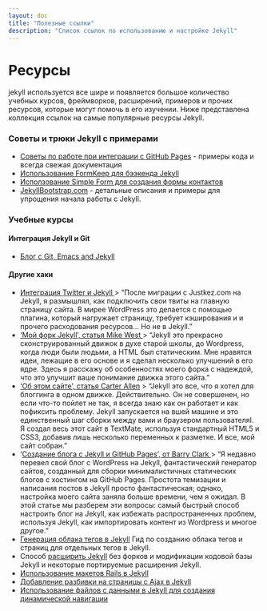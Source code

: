 ```yaml
---
layout: doc
title: "Полезные ссылки"
description: "Список ссылок по использованию и настройке Jekyll"
---
```

# Ресурсы

jekyll используется все шире и появляется большое количество учебных курсов, фреймворков, расширений, примеров и прочих ресурсов, которые могут помочь в его изучении. Ниже представлена коллекция ссылок на самые популярные ресурсы Jekyll.

### Советы и трюки Jekyll  с примерами

* [Советы по работе при интеграции с  GitHub Pages](https://gist.github.com/2890453) - примеры кода  и всегда свежая документация
* [Использование FormKeep для бээкенда Jekyll](https://formkeep.com/)
* [Исползование Simple Form для создания формы контактов](http://getsimpleform.com/)
* [JekyllBootstrap.com](http://jekyllbootstrap.com/) - детальные описания и примеры для упрощения начала работы с Jekyll.

### Учебные курсы

#### Интеграция  Jekyll и Git

* [Блог с Git, Emacs and Jekyll](http://metajack.im/2009/01/23/blogging-with-git-emacs-and-jekyll/)

#### Другие хаки


* [Интеграция Twitter и Jekyll ](http://www.justkez.com/integrating-twitter-with-jekyll/)> “После миграции с  Justkez.com на Jekyll, я размышлял, как подключить свои твиты на главную страницу сайта. В миреe WordPress это делается с помощью плагина, который нагружает страницу, требует кэширования и и прочего расходования ресурсов… Но не в Jekyll.”
* [‘Мой форк Jekyll’, статья Mike West ](http://mikewest.org/2009/11/my-jekyll-fork)> “Jekyll это прекрасно сконструированный движок в духе старой школы, до Wordpress, когда люди были людьми, а HTML был статическим. Мне нравятся идеи, лежащие в его основе и я сделал несколько улучшений в его ядре. Здесь я расскажу об особенностях моего форка с надеждой, что это улучшит ваше понимание движка этого сайта.”
* [‘Об этом сайте’, статья Carter Allen](http://cartera.me/2010/08/12/about-this-website/) > “Jekyll это все, что я хотел для блоггинга в одном движке. Действительно. Он не совершенен, но если что-то пойлет не так, я всегда знаю как он работает и как пофиксить проблему. Jekyll запускается на вшей машине и это единственный шаг сборки между вами и браузером пользователяI. Я создал весь этот сайт в TextMate, используя стандартный HTML5 и CSS3, добавив лишь несколько переменных к разметке. И все, мой сайт собран.”
* ‘[Создание блога с Jekyll и GitHub Pages’, от Barry Clark ](http://www.smashingmagazine.com/2014/08/01/build-blog-jekyll-github-pages/)> “Я недавно перевел свой блог с WordPress на Jekyll, фантастический генератор сайтов, созданный для сборки минималистичных статических блогов с хостингом на GitHub Pages. Простота темизации и написания постов в Jekyll просто фантастическая; однако, настройка моего сайта заняла больше времени, чем я ожидал. В этой статье мы разберем эти вопросы: самый быстрый способ настроить блог на Jekyll, как избежать распространенных проблем, используя Jekyll, как импортировать контент из Wordpress и многое другое.”
* [Генерация облака тегов в Jekyll](http://www.justkez.com/generating-a-tag-cloud-in-jekyll/) Гид по созданию облака тегов и страниц для отдельных тегов в Jekyll.
* Способ [расширить Jekyll](https://github.com/rfelix/jekyll_ext) без форков и модификации кодовой базы Jekyll и некоторые портируемые расширения Jekyll.
* [Использование макетов Rails в Jekyll](http://numbers.brighterplanet.com/2010/08/09/sharing-rails-views-with-jekyll)
* [Добавление разбивки на страницы с  Ajax в Jekyll](https://eduardoboucas.com/blog/2014/11/10/adding-ajax-pagination-to-jekyll.html)
* [Использование файлов с данными в Jekyll для создания динамической навигации](http://www.jordanthornquest.com/blog/building-dynamic-navbars-with-jekyll/)
